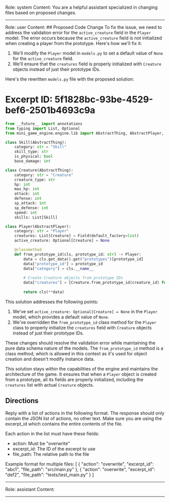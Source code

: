 Role: system
Content: You are a helpful assistant specialized in changing files based on proposed changes.
__________________
Role: user
Content: ## Proposed Code Change
To fix the issue, we need to address the validation error for the `active_creature` field in the `Player` model. The error occurs because the `active_creature` field is not initialized when creating a player from the prototype. Here's how we'll fix it:

1. We'll modify the `Player` model in `models.py` to set a default value of `None` for the `active_creature` field.
2. We'll ensure that the `creatures` field is properly initialized with `Creature` objects instead of just their prototype IDs.

Here's the rewritten `models.py` file with the proposed solution:

# Excerpt ID: 5f1828bc-93be-4529-bef6-2501b4693c9a
```python main_game/models.py
from __future__ import annotations
from typing import List, Optional
from mini_game_engine.engine.lib import AbstractThing, AbstractPlayer, Field

class Skill(AbstractThing):
    category: str = "Skill"
    skill_type: str
    is_physical: bool
    base_damage: int

class Creature(AbstractThing):
    category: str = "Creature"
    creature_type: str
    hp: int
    max_hp: int
    attack: int
    defense: int
    sp_attack: int
    sp_defense: int
    speed: int
    skills: List[Skill]

class Player(AbstractPlayer):
    category: str = "Player"
    creatures: List[Creature] = Field(default_factory=list)
    active_creature: Optional[Creature] = None

    @classmethod
    def from_prototype_id(cls, prototype_id: str) -> Player:
        data = cls.get_data().get("prototypes")[prototype_id]
        data["prototype_id"] = prototype_id
        data["category"] = cls.__name__
        
        # Create Creature objects from prototype IDs
        data["creatures"] = [Creature.from_prototype_id(creature_id) for creature_id in data["creatures"]]
        
        return cls(**data)
```

This solution addresses the following points:

1. We've set `active_creature: Optional[Creature] = None` in the `Player` model, which provides a default value of `None`.
2. We've overridden the `from_prototype_id` class method for the `Player` class to properly initialize the `creatures` field with `Creature` objects instead of just their prototype IDs.

These changes should resolve the validation error while maintaining the pure data schema nature of the models. The `from_prototype_id` method is a class method, which is allowed in this context as it's used for object creation and doesn't modify instance data.

This solution stays within the capabilities of the engine and maintains the architecture of the game. It ensures that when a `Player` object is created from a prototype, all its fields are properly initialized, including the `creatures` list with actual `Creature` objects.

## Directions
Reply with a list of actions in the following format. The response should only contain the JSON list of actions, no other text.
Make sure you are using the excerpt_id which contains the entire contents of the file.

Each action in the list must have these fields:
- action: Must be "overwrite"
- excerpt_id: The ID of the excerpt to use
- file_path: The relative path to the file

Example format for multiple files:
[
    {
        "action": "overwrite",
        "excerpt_id": "abc1",
        "file_path": "src/main.py"
    },
    {
        "action": "overwrite",
        "excerpt_id": "def2",
        "file_path": "tests/test_main.py"
    }
]
__________________
Role: assistant
Content: 
__________________
